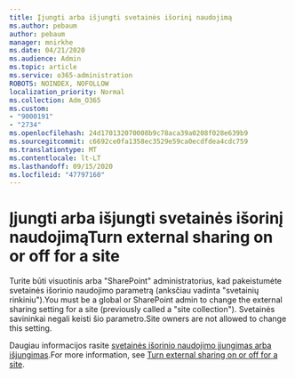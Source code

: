 ```yaml
---
title: Įjungti arba išjungti svetainės išorinį naudojimą
ms.author: pebaum
author: pebaum
manager: mnirkhe
ms.date: 04/21/2020
ms.audience: Admin
ms.topic: article
ms.service: o365-administration
ROBOTS: NOINDEX, NOFOLLOW
localization_priority: Normal
ms.collection: Adm_O365
ms.custom:
- "9000191"
- "2734"
ms.openlocfilehash: 24d170132070008b9c78aca39a0208f028e639b9
ms.sourcegitcommit: c6692ce0fa1358ec3529e59ca0ecdfdea4cdc759
ms.translationtype: MT
ms.contentlocale: lt-LT
ms.lasthandoff: 09/15/2020
ms.locfileid: "47797160"
---
```

# <a name="turn-external-sharing-on-or-off-for-a-site"></a><span data-ttu-id="9af7a-102">Įjungti arba išjungti svetainės išorinį naudojimą</span><span class="sxs-lookup"><span data-stu-id="9af7a-102">Turn external sharing on or off for a site</span></span>

<span data-ttu-id="9af7a-103">Turite būti visuotinis arba "SharePoint" administratorius, kad pakeistumėte svetainės išorinio naudojimo parametrą (anksčiau vadinta "svetainių rinkiniu").</span><span class="sxs-lookup"><span data-stu-id="9af7a-103">You must be a global or SharePoint admin to change the external sharing setting for a site (previously called a "site collection").</span></span> <span data-ttu-id="9af7a-104">Svetainės savininkai negali keisti šio parametro.</span><span class="sxs-lookup"><span data-stu-id="9af7a-104">Site owners are not allowed to change this setting.</span></span> 

<span data-ttu-id="9af7a-105">Daugiau informacijos rasite [svetainės išorinio naudojimo įjungimas arba išjungimas](https://docs.microsoft.com/sharepoint/change-external-sharing-site).</span><span class="sxs-lookup"><span data-stu-id="9af7a-105">For more information, see [Turn external sharing on or off for a site](https://docs.microsoft.com/sharepoint/change-external-sharing-site).</span></span>
